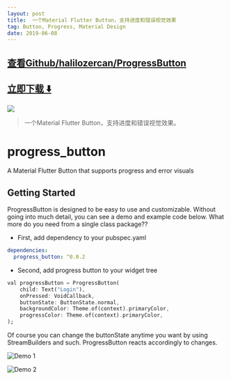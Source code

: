 ```yaml
---
layout: post
title:  一个Material Flutter Button，支持进度和错误视觉效果
tag: Button, Progress, Material Design
date: 2019-06-08
---
```


 

## [查看Github/halilozercan/ProgressButton](http://github.com/halilozercan/ProgressButton)
## [立即下载 ️⬇️ ](https://codeload.github.com/halilozercan/ProgressButton/zip/master) 


 
![](https://flutterawesome.com/content/images/2019/02/progress_button.jpg)
 
>
> 一个Material Flutter Button，支持进度和错误视觉效果。
>

 
# progress_button

A Material Flutter Button that supports progress and error visuals

## Getting Started

ProgressButton is designed to be easy to use and customizable. Without going into much detail, you can see a demo and example code below. What more do you need from a single class package??

- First, add dependency to your pubspec.yaml
```yaml
dependencies:
  progress_button: ^0.0.2
```

- Second, add progress button to your widget tree
```dart
val progressButton = ProgressButton(
    child: Text("Login"),
    onPressed: VoidCallback,
    buttonState: ButtonState.normal,
    backgroundColor: Theme.of(context).primaryColor,
    progressColor: Theme.of(context).primaryColor,
);
```

Of course you can change the buttonState anytime you want by using StreamBuilders and such. ProgressButton reacts accordingly to changes.

![Demo 1](/demo1.gif?raw=true)

![Demo 2](/demo2.gif?raw=true)
